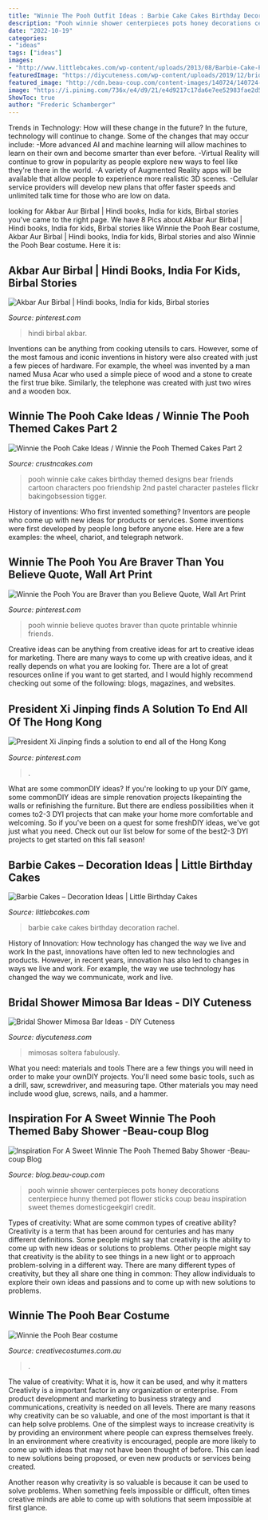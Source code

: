 ```yaml
---
title: "Winnie The Pooh Outfit Ideas : Barbie Cake Cakes Birthday Decoration Rachel"
description: "Pooh winnie shower centerpieces pots honey decorations centerpiece hunny themed pot flower sticks coup beau inspiration sweet themes domesticgeekgirl credit"
date: "2022-10-19"
categories:
- "ideas"
tags: ["ideas"]
images:
- "http://www.littlebcakes.com/wp-content/uploads/2013/08/Barbie-Cake-Pictures.jpg"
featuredImage: "https://diycuteness.com/wp-content/uploads/2019/12/bridal-shower-mimosa-bar-ideas-9.jpg"
featured_image: "http://cdn.beau-coup.com/content-images/140724/140724-0.jpg"
image: "https://i.pinimg.com/736x/e4/d9/21/e4d9217c17da6e7ee52983fae2d57590.jpg"
ShowToc: true
author: "Frederic Schamberger"
---
```



Trends in Technology: How will these change in the future?
In the future, technology will continue to change. Some of the changes that may occur include: 
-More advanced AI and machine learning will allow machines to learn on their own and become smarter than ever before.
-Virtual Reality will continue to grow in popularity as people explore new ways to feel like they're there in the world.
-A variety of Augmented Reality apps will be available that allow people to experience more realistic 3D scenes.
-Cellular service providers will develop new plans that offer faster speeds and unlimited talk time for those who are low on data.

	

		
looking for Akbar Aur Birbal | Hindi books, India for kids, Birbal stories you've came to the right page. We have 8 Pics about Akbar Aur Birbal | Hindi books, India for kids, Birbal stories like Winnie the Pooh Bear costume, Akbar Aur Birbal | Hindi books, India for kids, Birbal stories and also Winnie the Pooh Bear costume. Here it is:
		
    
## Akbar Aur Birbal | Hindi Books, India For Kids, Birbal Stories

<img loading=lazy src="https://i.pinimg.com/736x/e4/d9/21/e4d9217c17da6e7ee52983fae2d57590.jpg" onerror="this.onerror=null;this.src='https://tse4.mm.bing.net/th?id=OIP.jJSLP5YRKOO-lFRXzHWIJQHaKX&amp;pid=15.1';" alt="Akbar Aur Birbal | Hindi books, India for kids, Birbal stories">

_Source: pinterest.com_

>hindi birbal akbar. 

	

Inventions can be anything from cooking utensils to cars. However, some of the most famous and iconic inventions in history were also created with just a few pieces of hardware. For example, the wheel was invented by a man named Musa Acar who used a simple piece of wood and a stone to create the first true bike. Similarly, the telephone was created with just two wires and a wooden box.

    
## Winnie The Pooh Cake Ideas / Winnie The Pooh Themed Cakes Part 2

<img loading=lazy src="http://www.crustncakes.com/blog/wp-content/uploads/2015/12/ca9720d295a5ee881cfb5b2c440cc27e.jpg" onerror="this.onerror=null;this.src='https://tse3.mm.bing.net/th?id=OIP.1oxq45aYtrkxM5sVXWTLkAHaLH&amp;pid=15.1';" alt="Winnie the Pooh Cake Ideas / Winnie the Pooh Themed Cakes Part 2">

_Source: crustncakes.com_

>pooh winnie cake cakes birthday themed designs bear friends cartoon characters poo friendship 2nd pastel character pasteles flickr bakingobsession tigger. 

	

History of inventions: Who first invented something?
Inventors are people who come up with new ideas for products or services. Some inventions were first developed by people long before anyone else. Here are a few examples: the wheel, chariot, and telegraph network.

    
## Winnie The Pooh You Are Braver Than You Believe Quote, Wall Art Print

<img loading=lazy src="https://i.pinimg.com/736x/72/17/7f/72177f4dc4b3551a853fabf390c80502.jpg" onerror="this.onerror=null;this.src='https://tse3.mm.bing.net/th?id=OIP.59HUtQcRynBFyH1mfY22-wHaLH&amp;pid=15.1';" alt="Winnie the Pooh You are Braver than you Believe Quote, Wall Art Print">

_Source: pinterest.com_

>pooh winnie believe quotes braver than quote printable whinnie friends. 

	

Creative ideas can be anything from creative ideas for art to creative ideas for marketing. There are many ways to come up with creative ideas, and it really depends on what you are looking for. There are a lot of great resources online if you want to get started, and I would highly recommend checking out some of the following: blogs, magazines, and websites.

    
## President Xi Jinping ﬁnds A Solution To End All Of The Hong Kong

<img loading=lazy src="https://i.pinimg.com/736x/31/48/db/3148dbc1012baddb2112d66d40ded79e.jpg" onerror="this.onerror=null;this.src='https://tse1.mm.bing.net/th?id=OIP.fay1a4bDPyKnYr9M2koZKwHaHb&amp;pid=15.1';" alt="President Xi Jinping ﬁnds a solution to end all of the Hong Kong">

_Source: pinterest.com_

>. 

	

What are some commonDIY ideas?
If you're looking to up your DIY game, some commonDIY ideas are simple renovation projects likepainting the walls or refinishing the furniture. But there are endless possibilities when it comes to2-3 DYI projects that can make your home more comfortable and welcoming. So if you've been on a quest for some freshDIY ideas, we've got just what you need. Check out our list below for some of the best2-3 DYI projects to get started on this fall season!

    
## Barbie Cakes – Decoration Ideas | Little Birthday Cakes

<img loading=lazy src="http://www.littlebcakes.com/wp-content/uploads/2013/08/Barbie-Cake-Pictures.jpg" onerror="this.onerror=null;this.src='https://tse3.mm.bing.net/th?id=OIP.BBZW3LiaPg317v8fdVoY9QHaJ4&amp;pid=15.1';" alt="Barbie Cakes – Decoration Ideas | Little Birthday Cakes">

_Source: littlebcakes.com_

>barbie cake cakes birthday decoration rachel. 

	

History of Innovation: How technology has changed the way we live and work
In the past, innovations have often led to new technologies and products. However, in recent years, innovation has also led to changes in ways we live and work. For example, the way we use technology has changed the way we communicate, work and live.

    
## Bridal Shower Mimosa Bar Ideas - DIY Cuteness

<img loading=lazy src="https://diycuteness.com/wp-content/uploads/2019/12/bridal-shower-mimosa-bar-ideas-9.jpg" onerror="this.onerror=null;this.src='https://tse3.mm.bing.net/th?id=OIP.JPTH9kZxrrEqLM-0T7k-kgHaI0&amp;pid=15.1';" alt="Bridal Shower Mimosa Bar Ideas - DIY Cuteness">

_Source: diycuteness.com_

>mimosas soltera fabulously. 

	

What you need: materials and tools
There are a few things you will need in order to make your ownDIY projects. You'll need some basic tools, such as a drill, saw, screwdriver, and measuring tape. Other materials you may need include wood glue, screws, nails, and a hammer.

    
## Inspiration For A Sweet Winnie The Pooh Themed Baby Shower -Beau-coup Blog

<img loading=lazy src="http://cdn.beau-coup.com/content-images/140724/140724-0.jpg" onerror="this.onerror=null;this.src='https://tse2.mm.bing.net/th?id=OIP.HymaYgGmx3N35RMbkzd5yAHaLK&amp;pid=15.1';" alt="Inspiration For A Sweet Winnie The Pooh Themed Baby Shower -Beau-coup Blog">

_Source: blog.beau-coup.com_

>pooh winnie shower centerpieces pots honey decorations centerpiece hunny themed pot flower sticks coup beau inspiration sweet themes domesticgeekgirl credit. 

	

Types of creativity: What are some common types of creative ability?
Creativity is a term that has been around for centuries and has many different definitions. Some people might say that creativity is the ability to come up with new ideas or solutions to problems. Other people might say that creativity is the ability to see things in a new light or to approach problem-solving in a different way. There are many different types of creativity, but they all share one thing in common: They allow individuals to explore their own ideas and passions and to come up with new solutions to problems.

    
## Winnie The Pooh Bear Costume

<img loading=lazy src="https://www.creativecostumes.com.au/wp-content/uploads/2014/04/Pooh-Bear-Costume-699x1024.jpg" onerror="this.onerror=null;this.src='https://tse1.mm.bing.net/th?id=OIP.ta1zWtSMP-m_4XvfCyA0NQHaK2&amp;pid=15.1';" alt="Winnie the Pooh Bear costume">

_Source: creativecostumes.com.au_

>. 

	

The value of creativity: What it is, how it can be used, and why it matters
Creativity is a important factor in any organization or enterprise. From product development and marketing to business strategy and communications, creativity is needed on all levels. There are many reasons why creativity can be so valuable, and one of the most important is that it can help solve problems.
One of the simplest ways to increase creativity is by providing an environment where people can express themselves freely. In an environment where creativity is encouraged, people are more likely to come up with ideas that may not have been thought of before. This can lead to new solutions being proposed, or even new products or services being created.

Another reason why creativity is so valuable is because it can be used to solve problems. When something feels impossible or difficult, often times creative minds are able to come up with solutions that seem impossible at first glance.

